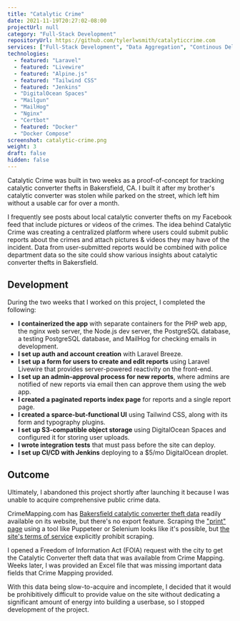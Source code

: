 ```yaml
---
title: "Catalytic Crime"
date: 2021-11-19T20:27:02-08:00
projectUrl: null
category: "Full-Stack Development"
repositoryUrl: https://github.com/tylerlwsmith/catalyticcrime.com
services: ["Full-Stack Development", "Data Aggregation", "Continous Delivery"]
technologies:
  - featured: "Laravel"
  - featured: "Livewire"
  - featured: "Alpine.js"
  - featured: "Tailwind CSS"
  - featured: "Jenkins"
  - "DigitalOcean Spaces"
  - "Mailgun"
  - "MailHog"
  - "Nginx"
  - "Certbot"
  - featured: "Docker"
  - "Docker Compose"
screenshot: catalytic-crime.png
weight: 3
draft: false
hidden: false
---
```


Catalytic Crime was built in two weeks as a proof-of-concept for tracking catalytic converter thefts in Bakersfield, CA. I built it after my brother's catalytic converter was stolen while parked on the street, which left him without a usable car for over a month.

I frequently see posts about local catalytic converter thefts on my Facebook feed that include pictures or videos of the crimes. The idea behind Catalytic Crime was creating a centralized platform where users could submit public reports about the crimes and attach pictures & videos they may have of the incident. Data from user-submitted reports would be combined with police department data so the site could show various insights about catalytic converter thefts in Bakersfield.

## Development

During the two weeks that I worked on this project, I completed the following:

- **I containerized the app** with separate containers for the PHP web app, the nginx web server, the Node.js dev server, the PostgreSQL database, a testing PostgreSQL database, and MailHog for checking emails in development.
- **I set up auth and account creation** with Laravel Breeze.
- **I set up a form for users to create and edit reports** using Laravel Livewire that provides server-powered reactivity on the front-end.
- **I set up an admin-approval process for new reports**, where admins are notified of new reports via email then can approve them using the web app.
- **I created a paginated reports index page** for reports and a single report page.
- **I created a sparce-but-functional UI** using Tailwind CSS, along with its form and typography plugins.
- **I set up S3-compatible object storage** using DigitalOcean Spaces and configured it for storing user uploads.
- **I wrote integration tests** that must pass before the site can deploy.
- **I set up CI/CD with Jenkins** deploying to a $5/mo DigitalOcean droplet.

## Outcome

Ultimately, I abandoned this project shortly after launching it because I was unable to acquire comprehensive public crime data.

CrimeMapping.com has [Bakersfield catalytic converter theft data](https://www.crimemapping.com/map/agency/19) readily available on its website, but there's no export feature. Scraping the ["print" page](https://www.crimemapping.com/Print?dteFrom=10-1-2021&dteTo=10-31-2021&attr=[%2214%22]&ext={%22type%22:%22extent%22,%22xmin%22:-13307636.710159209,%22ymin%22:4189123.318966664,%22xmax%22:-13190993.804996189,%22ymax%22:4240183.253861093,%22spatialReference%22:{%22wkid%22:102100},%22cache%22:{%22_parts%22:[{%22extent%22:{%22type%22:%22extent%22,%22xmin%22:-13307636.710159209,%22ymin%22:4189123.318966664,%22xmax%22:-13190993.804996189,%22ymax%22:4240183.253861093,%22spatialReference%22:{%22wkid%22:102100}},%22frameIds%22:[0]}]}}&tmpfilt={%22PreviousID%22:%224%22,%22PreviousNumDays%22:28,%22PreviousName%22:%22Previous%204%20Weeks%22,%22FilterType%22:%22Previous%22,%22ExplicitStartDate%22:%2220211004%22,%22ExplicitEndDate%22:%2220211031%22}&agfilt=[]&bmpid=1&disacpt=false) using a tool like Puppeteer or Selenium looks like it's possible, but [the site's terms of service](https://www.crimemapping.com/Home/TermsAndConditions) explicitly prohibit scraping.

I opened a Freedom of Information Act (FOIA) request with the city to get the Catalytic Converter theft data that was available from Crime Mapping. Weeks later, I was provided an Excel file that was missing important data fields that Crime Mapping provided.

With this data being slow-to-acquire and incomplete, I decided that it would be prohibitively difficult to provide value on the site without dedicating a significant amount of energy into building a userbase, so I stopped development of the project.
